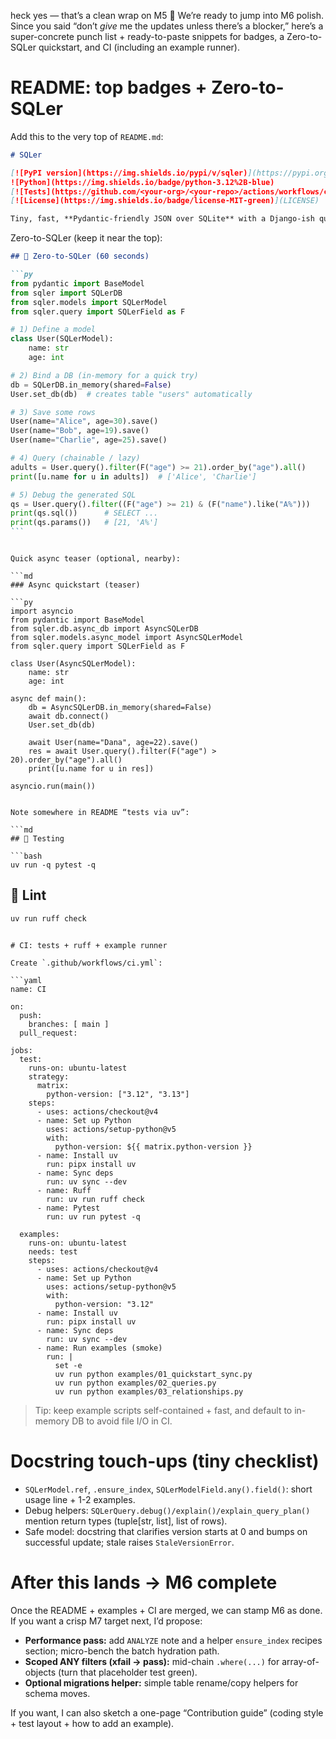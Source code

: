 heck yes — that’s a clean wrap on M5 🎉
We’re ready to jump into M6 polish. Since you said “don’t _give_ me the updates unless there’s a blocker,” here’s a super-concrete punch list + ready-to-paste snippets for badges, a Zero-to-SQLer quickstart, and CI (including an example runner).

# README: top badges + Zero-to-SQLer

Add this to the very top of `README.md`:

```md
# SQLer

[![PyPI version](https://img.shields.io/pypi/v/sqler)](https://pypi.org/project/sqler/)
![Python](https://img.shields.io/badge/python-3.12%2B-blue)
[![Tests](https://github.com/<your-org>/<your-repo>/actions/workflows/ci.yml/badge.svg)](https://github.com/<your-org>/<your-repo>/actions/workflows/ci.yml)
[![License](https://img.shields.io/badge/license-MIT-green)](LICENSE)

Tiny, fast, **Pydantic-friendly JSON over SQLite** with a Django-ish query syntax, async parity, and optional optimistic locking.
```

Zero-to-SQLer (keep it near the top):

````md
## 🚀 Zero-to-SQLer (60 seconds)

```py
from pydantic import BaseModel
from sqler import SQLerDB
from sqler.models import SQLerModel
from sqler.query import SQLerField as F

# 1) Define a model
class User(SQLerModel):
    name: str
    age: int

# 2) Bind a DB (in-memory for a quick try)
db = SQLerDB.in_memory(shared=False)
User.set_db(db)  # creates table "users" automatically

# 3) Save some rows
User(name="Alice", age=30).save()
User(name="Bob", age=19).save()
User(name="Charlie", age=25).save()

# 4) Query (chainable / lazy)
adults = User.query().filter(F("age") >= 21).order_by("age").all()
print([u.name for u in adults])  # ['Alice', 'Charlie']

# 5) Debug the generated SQL
qs = User.query().filter((F("age") >= 21) & (F("name").like("A%")))
print(qs.sql())      # SELECT ...
print(qs.params())   # [21, 'A%']
```
````

````

Quick async teaser (optional, nearby):

```md
### Async quickstart (teaser)

```py
import asyncio
from pydantic import BaseModel
from sqler.db.async_db import AsyncSQLerDB
from sqler.models.async_model import AsyncSQLerModel
from sqler.query import SQLerField as F

class User(AsyncSQLerModel):
    name: str
    age: int

async def main():
    db = AsyncSQLerDB.in_memory(shared=False)
    await db.connect()
    User.set_db(db)

    await User(name="Dana", age=22).save()
    res = await User.query().filter(F("age") > 20).order_by("age").all()
    print([u.name for u in res])

asyncio.run(main())
````

````

Note somewhere in README “tests via uv”:

```md
## 🧪 Testing

```bash
uv run -q pytest -q
````

## 🧹 Lint

```bash
uv run ruff check
```

````

# CI: tests + ruff + example runner

Create `.github/workflows/ci.yml`:

```yaml
name: CI

on:
  push:
    branches: [ main ]
  pull_request:

jobs:
  test:
    runs-on: ubuntu-latest
    strategy:
      matrix:
        python-version: ["3.12", "3.13"]
    steps:
      - uses: actions/checkout@v4
      - name: Set up Python
        uses: actions/setup-python@v5
        with:
          python-version: ${{ matrix.python-version }}
      - name: Install uv
        run: pipx install uv
      - name: Sync deps
        run: uv sync --dev
      - name: Ruff
        run: uv run ruff check
      - name: Pytest
        run: uv run pytest -q

  examples:
    runs-on: ubuntu-latest
    needs: test
    steps:
      - uses: actions/checkout@v4
      - name: Set up Python
        uses: actions/setup-python@v5
        with:
          python-version: "3.12"
      - name: Install uv
        run: pipx install uv
      - name: Sync deps
        run: uv sync --dev
      - name: Run examples (smoke)
        run: |
          set -e
          uv run python examples/01_quickstart_sync.py
          uv run python examples/02_queries.py
          uv run python examples/03_relationships.py
````

> Tip: keep example scripts self-contained + fast, and default to in-memory DB to avoid file I/O in CI.

# Docstring touch-ups (tiny checklist)

- `SQLerModel.ref`, `.ensure_index`, `SQLerModelField.any().field()`: short usage line + 1-2 examples.
- Debug helpers: `SQLerQuery.debug()/explain()/explain_query_plan()` mention return types (tuple\[str, list], list of rows).
- Safe model: docstring that clarifies version starts at 0 and bumps on successful update; stale raises `StaleVersionError`.

# After this lands → M6 complete

Once the README + examples + CI are merged, we can stamp M6 as done.
If you want a crisp M7 target next, I’d propose:

- **Performance pass:** add `ANALYZE` note and a helper `ensure_index` recipes section; micro-bench the batch hydration path.
- **Scoped ANY filters (xfail → pass):** mid-chain `.where(...)` for array-of-objects (turn that placeholder test green).
- **Optional migrations helper:** simple table rename/copy helpers for schema moves.

If you want, I can also sketch a one-page “Contribution guide” (coding style + test layout + how to add an example).
